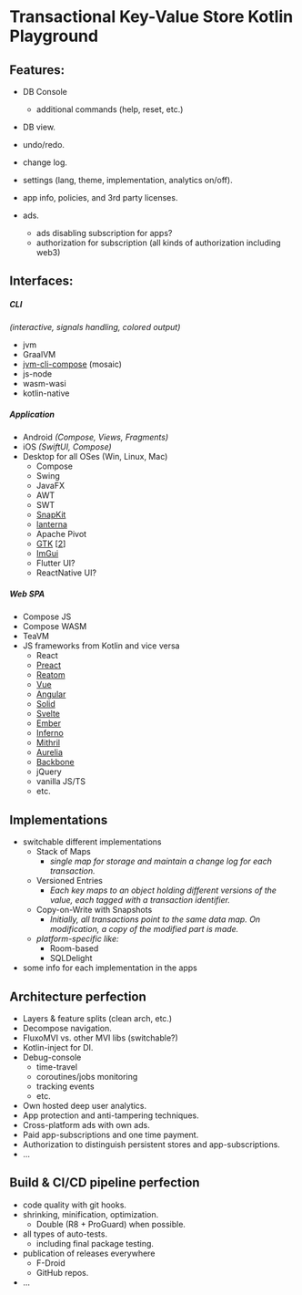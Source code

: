 # Transactional Key-Value Store Kotlin Playground


## Features:

- DB Console
  + additional commands (help, reset, etc.)
- DB view.
- undo/redo.
- change log.
- settings (lang, theme, implementation, analytics on/off).
- app info, policies, and 3rd party licenses.

- ads.
  - ads disabling subscription for apps?
  - authorization for subscription (all kinds of authorization including web3)


## Interfaces:

##### CLI
_(interactive, signals handling, colored output)_
- jvm
- GraalVM
- [jvm-cli-compose](https://github.com/JakeWharton/mosaic) (mosaic)
- js-node
- wasm-wasi
- kotlin-native

##### Application
- Android _(Compose, Views, Fragments)_
- iOS _(SwiftUI, Compose)_
- Desktop for all OSes (Win, Linux, Mac)
  - Compose
  - Swing
  - JavaFX
  - AWT
  - SWT
  - [SnapKit](https://github.com/reportmill/SnapKit)
  - [lanterna](https://github.com/mabe02/lanterna)
  - Apache Pivot
  - [GTK](https://gitlab.com/gtk-kt/gtk-kt) [[2](https://gitlab.com/gtk-kn/gtk-kn)]
  - [ImGui](https://github.com/Dominaezzz/kotlin-imgui)
  - Flutter UI?
  - ReactNative UI?

##### Web SPA
- Compose JS
- Compose WASM
- TeaVM
- JS frameworks from Kotlin and vice versa
  - React
  - [Preact](https://preactjs.com/)
  - [Reatom](https://t.me/reatom_ru_news)
  - [Vue](https://vuejs.org/)
  - [Angular](https://angular.io/)
  - [Solid](https://www.solidjs.com/)
  - [Svelte](https://svelte.dev/)
  - [Ember](https://emberjs.com/)
  - [Inferno](https://www.infernojs.org/)
  - [Mithril](https://mithril.js.org/)
  - [Aurelia](https://aurelia.io/)
  - [Backbone](https://backbonejs.org/)
  - jQuery
  - vanilla JS/TS
  - etc.


## Implementations

- switchable different implementations
  - Stack of Maps
    - _single map for storage and maintain a change log for each transaction._
  - Versioned Entries
    - _Each key maps to an object holding different versions of the value, each tagged with a transaction identifier._
  - Copy-on-Write with Snapshots
    - _Initially, all transactions point to the same data map. On modification, a copy of the modified part is made._
  - _platform-specific like:_
    - Room-based
    - SQLDelight
- some info for each implementation in the apps


## Architecture perfection

- Layers & feature splits (clean arch, etc.)
- Decompose navigation.
- FluxoMVI vs. other MVI libs (switchable?)
- Kotlin-inject for DI.
- Debug-console
  - time-travel
  - coroutines/jobs monitoring
  - tracking events
  - etc.
- Own hosted deep user analytics.
- App protection and anti-tampering techniques.
- Cross-platform ads with own ads.
- Paid app-subscriptions and one time payment.
- Authorization to distinguish persistent stores and app-subscriptions.
- ...


## Build & CI/CD pipeline perfection

- code quality with git hooks.
- shrinking, minification, optimization.
  - Double (R8 + ProGuard) when possible.
- all types of auto-tests.
  - including final package testing.
- publication of releases everywhere
  - F-Droid
  - GitHub repos.
- ...

